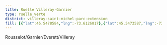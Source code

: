 ```yaml
---
title: Ruelle Villeray-Garnier
type: ruelle_verte
district: villeray-saint-michel-parc-extension
fill: [{"lat":45.5478584,"lng":-73.6126017},{"lat":45.5473587,"lng":-73.6130684}]
---
```


Rousselot/Garnier/Everett/Villeray